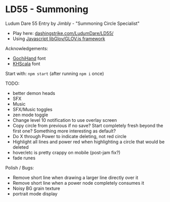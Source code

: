 LD55 - Summoning
============================

Ludum Dare 55 Entry by Jimbly - "Summoning Circle Specialist"

* Play here: [dashingstrike.com/LudumDare/LD55/](http://www.dashingstrike.com/LudumDare/LD55/)
* Using [Javascript libGlov/GLOV.js framework](https://github.com/Jimbly/glovjs)

Acknowledgements:
* [GochiHand](https://fonts.google.com/specimen/Gochi+Hand) font
* [KHScala](https://www.dafont.com/khscala.font) font

Start with: `npm start` (after running `npm i` once)

TODO:
* better demon heads
* SFX
* Music
* SFX/Music toggles
* zen mode toggle
* Change level 10 notification to use overlay screen
* Copy circle from previous if no save?  Start completely fresh beyond the first one?  Something more interesting as default?
* Do X through Power to indicate deleting, not red circle
* Highlight all lines and power red when highlighting a circle that would be deleted
* hover/etc is pretty crappy on mobile (post-jam fix?)
* fade runes

Polish / Bugs:
* Remove short line when drawing a larger line directly over it
* Remove short line when a power node completely consumes it
* Noisy BG grain texture
* portrait mode display
